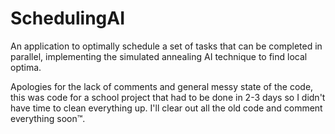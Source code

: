 # SchedulingAI
An application to optimally schedule a set of tasks that can be completed in parallel, implementing the simulated annealing AI technique to find local optima.

Apologies for the lack of comments and general messy state of the code, this was code for a school project that had to be done in 2-3 days so I didn't have time to clean everything up. I'll clear out all the old code and comment everything soon™.
